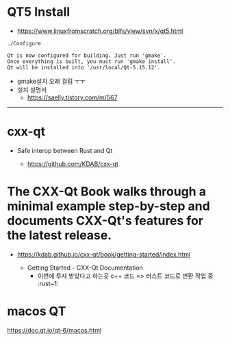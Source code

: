 # QT5 Install

- https://www.linuxfromscratch.org/blfs/view/svn/x/qt5.html


```
./Configure

Qt is now configured for building. Just run 'gmake'.
Once everything is built, you must run 'gmake install'.
Qt will be installed into '/usr/local/Qt-5.15.12'.

```

- gmake설치 오래 걸림 ㅜㅜ
- 설치 설명서
  - https://saelly.tistory.com/m/567

<hr>

# cxx-qt
- Safe interop between Rust and Qt

  - https://github.com/KDAB/cxx-qt

# The CXX-Qt Book walks through a minimal example step-by-step and documents CXX-Qt's features for the latest release.

- https://kdab.github.io/cxx-qt/book/getting-started/index.html

  - Getting Started - CXX-Qt Documentation
    - 이번에 투자 받았다고 하는곳 c++ 코드 => 러스트 코드로 변환 작업 중 :rust~1:

# macos QT

https://doc.qt.io/qt-6/macos.html
